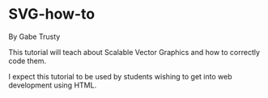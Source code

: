 # SVG-how-to

By Gabe Trusty

This tutorial will teach about Scalable Vector Graphics and how to correctly code them.

I expect this tutorial to be used by students wishing to get into web development using HTML.
